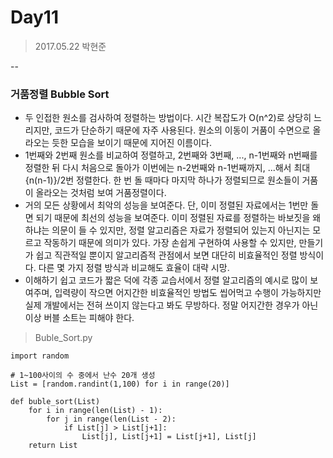 # Day11
> 2017.05.22 박현준

--

### 거품정렬 Bubble Sort

* 두 인접한 원소를 검사하여 정렬하는 방법이다. 시간 복잡도가 O(n^2)로 상당히 느리지만, 코드가 단순하기 때문에 자주 사용된다. 원소의 이동이 거품이 수면으로 올라오는 듯한 모습을 보이기 때문에 지어진 이름이다.
* 1번째와 2번째 원소를 비교하여 정렬하고, 2번째와 3번째, ..., n-1번째와 n번째를 정렬한 뒤 다시 처음으로 돌아가 이번에는 n-2번째와 n-1번째까지, ...해서 최대 {n(n-1)}/2번 정렬한다. 한 번 돌 때마다 마지막 하나가 정렬되므로 원소들이 거품이 올라오는 것처럼 보여 거품정렬이다. 
* 거의 모든 상황에서 최악의 성능을 보여준다. 단, 이미 정렬된 자료에서는 1번만 돌면 되기 때문에 최선의 성능을 보여준다. 이미 정렬된 자료를 정렬하는 바보짓을 왜 하냐는 의문이 들 수 있지만, 정렬 알고리즘은 자료가 정렬되어 있는지 아닌지는 모르고 작동하기 때문에 의미가 있다.
가장 손쉽게 구현하여 사용할 수 있지만, 만들기가 쉽고 직관적일 뿐이지 알고리즘적 관점에서 보면 대단히 비효율적인 정렬 방식이다. 다른 몇 가지 정렬 방식과 비교해도 효율이 대략 시망.
* 이해하기 쉽고 코드가 짧은 덕에 각종 교습서에서 정렬 알고리즘의 예시로 많이 보여주며, 입력량이 작으면 어지간한 비효율적인 방법도 씹어먹고 수행이 가능하지만 실제 개발에서는 전혀 쓰이지 않는다고 봐도 무방하다. 정말 어지간한 경우가 아닌 이상 버블 소트는 피해야 한다.

> Buble_Sort.py

```
import random

# 1~100사이의 수 중에서 난수 20개 생성
List = [random.randint(1,100) for i in range(20)]

def buble_sort(List)
	for i in range(len(List) - 1):
		for j in range(len(List - 2):
			if List[j] > List[j+1]:
				List[j], List[j+1] = List[j+1], List[j]
	return List
	
```

